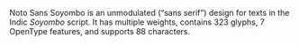 Noto Sans Soyombo is an unmodulated (“sans serif”) design for texts in the Indic _Soyombo_ script. It has multiple weights, contains 323 glyphs, 7 OpenType features, and supports 88 characters.